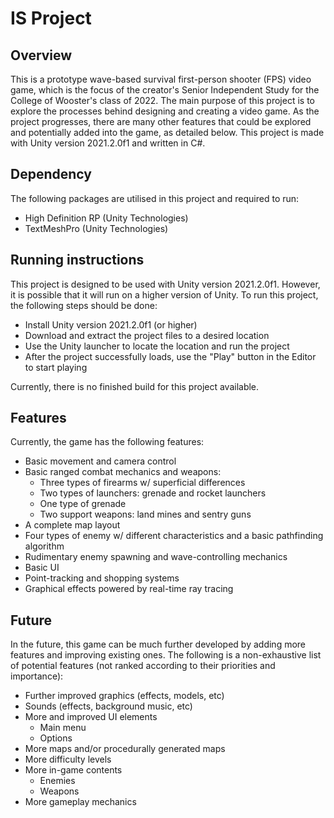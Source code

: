# IS Project

## Overview
This is a prototype wave-based survival first-person shooter (FPS) video game, which is the focus of the creator's Senior Independent Study for the College of Wooster's class of 2022. The main purpose of this project is to explore the processes behind designing and creating a video game. As the project progresses, there are many other features that could be explored and potentially added into the game, as detailed below. This project is made with Unity version 2021.2.0f1 and written in C#.

## Dependency
The following packages are utilised in this project and required to run:
- High Definition RP (Unity Technologies)
- TextMeshPro (Unity Technologies)

## Running instructions
This project is designed to be used with Unity version 2021.2.0f1. However, it is possible that it will run on a higher version of Unity. To run this project, the following steps should be done:
- Install Unity version 2021.2.0f1 (or higher)
- Download and extract the project files to a desired location
- Use the Unity launcher to locate the location and run the project
- After the project successfully loads, use the "Play" button in the Editor to start playing

Currently, there is no finished build for this project available.

## Features
Currently, the game has the following features:
- Basic movement and camera control
- Basic ranged combat mechanics and weapons:
  * Three types of firearms w/ superficial differences
  * Two types of launchers: grenade and rocket launchers
  * One type of grenade
  * Two support weapons: land mines and sentry guns
- A complete map layout 
- Four types of enemy w/ different characteristics and a basic pathfinding algorithm
- Rudimentary enemy spawning and wave-controlling mechanics
- Basic UI
- Point-tracking and shopping systems
- Graphical effects powered by real-time ray tracing

## Future
In the future, this game can be much further developed by adding more features and improving existing ones. The following is a non-exhaustive list of potential features (not ranked according to their priorities and importance):
- Further improved graphics (effects, models, etc)
- Sounds (effects, background music, etc)
- More and improved UI elements
  * Main menu
  * Options
- More maps and/or procedurally generated maps
- More difficulty levels
- More in-game contents
  * Enemies
  * Weapons
- More gameplay mechanics
